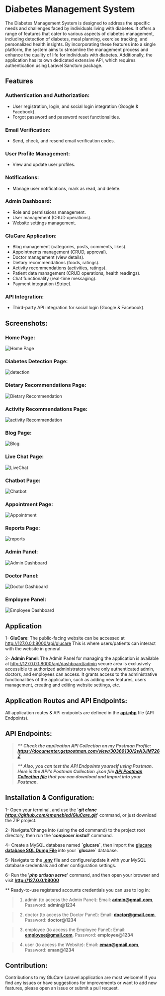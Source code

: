 # Diabetes Management System

The Diabetes Management System is designed to address the specific needs and challenges faced by individuals living with diabetes. It offers a range of features that cater to various aspects of diabetes management, including detection of diabetes, meal planning, exercise tracking, and personalized health insights. By incorporating these features into a single platform, the system aims to streamline the management process and enhance the quality of life for individuals with diabetes. Additionally, the application has its own dedicated extensive API, which requires authentication using Laravel Sanctum package.

## Features

### Authentication and Authorization:

-   User registration, login, and social login integration (Google & Facebook).
-   Forgot password and password reset functionalities.

### Email Verification:

-   Send, check, and resend email verification codes.

### User Profile Management:

-   View and update user profiles.

### Notifications:

-   Manage user notifications, mark as read, and delete.

### Admin Dashboard:

-   Role and permissions management.
-   User management (CRUD operations).
-   Website settings management.

### GluCare Application:

-   Blog management (categories, posts, comments, likes).
-   Appointments management (CRUD, approval).
-   Doctor management (view details).
-   Dietary recommendations (foods, ratings).
-   Activity recommendations (activities, ratings).
-   Patient data management (CRUD operations, health readings).
-   Chat functionality (real-time messaging).
-   Payment integration (Stripe).

### API Integration:

-   Third-party API integration for social login (Google & Facebook).

## Screenshots:

### Home Page:

![Home Page](https://github.com/emanebied/GluCare/assets/165226378/4eee699d-70b3-42a5-a3cd-f225d5bf9fa6)

### Diabetes Detection Page:

![detection](https://github.com/emanebied/GluCare/assets/165226378/bdb6bbb3-6888-4c76-a99a-4d9fa3b4608d)

### Dietary Recommendations Page:

![Dietary Recommendation](https://github.com/emanebied/GluCare/assets/165226378/5fee4f86-307a-4874-ab59-9f556146ad10)

### Activity Recommendations Page:

![activity Recommendation](https://github.com/emanebied/GluCare/assets/165226378/7fdc915b-94de-407c-88b0-a2c39bd832cf)

### Blog Page:

![Blog](https://github.com/emanebied/GluCare/assets/165226378/a94e6fb1-9c2d-409b-9f72-360b943d82bf)

### Live Chat Page:

![LiveChat](https://github.com/emanebied/GluCare/assets/165226378/03c3d2fa-5c01-486e-82a0-982cb1f0d38d)

### Chatbot Page:

![Chatbot](https://github.com/emanebied/GluCare/assets/165226378/a3108aca-0e03-402b-ba6c-df36df7afed7)

### Appointment Page:

![Appointment](https://github.com/emanebied/GluCare/assets/165226378/106ec8ee-3666-47d0-a08f-81364a3a3607)

### Reports Page:

![reports](https://github.com/emanebied/GluCare/assets/165226378/f226dee2-6ecb-4975-a1dc-60bc2d6992df)

### Admin Panel:

![Admin Dashboard](https://github.com/emanebied/GluCare/assets/165226378/40d362b1-42d1-4509-b1c7-55b9c726b3c4)

### Doctor Panel:

![Doctor Dashboard](https://github.com/emanebied/GluCare/assets/165226378/1a6966ae-d9af-46d5-8d4f-674acc092329)

### Employee Panel:

![Employee Dashboard](https://github.com/emanebied/GluCare/assets/165226378/41b155ac-0b5d-4fa6-b818-fc5bc3462f0a)

## Application

1- **GluCare**: The public-facing website can be accessed at http://127.0.0.1:8000/api/glucare This is where users/patients can interact with the website in general.

2- **Admin Panel**: The Admin Panel for managing the application is available at http://127.0.0.1:8000/api/dashboard/admin secure area is exclusively accessible to authorized administrators where only authenticated admin, doctors, and employees can access. It grants access to the administrative functionalities of the application, such as adding new features, users management, creating and editing website settings, etc.

## Application Routes and API Endpoints:

All application routes & API endpoints are defined in the **[api.php](routes/api.php)** file (API Endpoints).

## API Endpoints:

> **_\*\* Check the application API Collection on my Postman Profile: https://documenter.getpostman.com/view/30369130/2sA3JM726Z_**

> **_\*\* Also, you can test the API Endpoints yourself using Postman. Here is the API's Postman Collection .json file [API Postman Collection file](<Postman Collection of API Endpoints/GluCare.postman_collection.json>) that you can download and import into your Postman._**

## Installation & Configuration:

1- Open your terminal, and use the '**_git clone https://github.com/emanebied/GluCare.git_**' command, or just download the ZIP project.

2- Navigate/Change into (using the **cd** command) to the project root directory, then run the '**_composer install_**' command.

4- Create a MySQL database named **\`glucare\`**, then import the **[glucare database SQL Dump File](<database-glucare/glucare-SQL Dump File - phpMyAdmin Export.sql>)** into your **\`glucare\`** database.

5- Navigate to the **[.env](.env)** file and configure/update it with your MySQL database credentials and other configuration settings.

6- Run the '**_php artisan serve_**' command, and then open your browser and visit **http://127.0.0.1:8000**

\*\* Ready-to-use registered accounts credentials you can use to log in:

> 1. admin (to access the Admin Panel): Email: **admin@gmail.com**, Password: **admin@1234**

> 2. doctor (to access the Doctor Panel): Email: **doctor@gmail.com**, Password: **doctor@1234**

> 3. employee (to access the Employee Panel): Email: **employee@gmail.com**, Password: **employee@1234**

> 4. user (to access the Website): Email: **eman@gmail.com**, Password: **eman@1234**

## Contribution:

Contributions to my GluCare Laravel application are most welcome! If you find any issues or have suggestions for improvements or want to add new features, please open an issue or submit a pull request.
